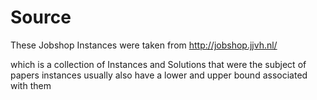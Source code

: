 # Source
These Jobshop Instances were taken from http://jobshop.jjvh.nl/

which is a collection of Instances and Solutions that were the subject of papers
instances usually also have a lower and upper bound associated with them
